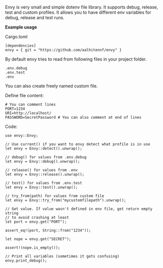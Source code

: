 Envy is very small and simple dotenv file library. It supports debug, release, test and custom profiles. It allows you to have different env variables for debug, release and test runs.

**Example usage**

Cargo.toml  

    [dependencies]
    envy = { git = "https://github.com/aalhitennf/envy" }

By default envy tries to read from following files in your project folder.  

    .env.debug
    .env.test
    .env


You can also create freely named custom file.

Define file content:  

    # You can comment lines
    PORT=1234
    URI=http://localhost/
    PASSWORD=SecretPassword # You can also comment at end of lines


Code:

    use envy::Envy;

    // Use current() if you want to envy detect what profile is in use
    let envy = Envy::detect().unwrap();

    // debug() for values from .env.debug
    let envy = Envy::debug().unwrap();

    // release() for values from .env
    let envy = Envy::release().unwrap();

    // test() for values from .env.test
    let envy = Envy::test().unwrap();

    // try_from(path) for values from custom file
    let envy = Envy::try_from("mycustomfilepath").unwrap();
 
    // Get value. If value wasn't defined in env file, get return empty string
    // to avoid crashing at least
    let port = envy.get("PORT");

    assert_eq!(port, String::from("1234"));

    let nope = envy.get("SECRET");

    assert!(nope.is_empty());

    // Print all variables (sometimes it gets confusing)
    envy.print_debug();
